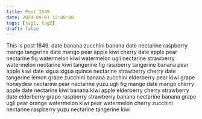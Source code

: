 ```yaml
---
title: Post 1849
date: 2024-09-01 12:00:00
tags: [tag1, tag2]
draft: false
---
```

This is post 1849.
date
banana
zucchini
banana
date
nectarine
raspberry
mango
tangerine
date
mango
pear
apple
kiwi
cherry
date
apple
pear
nectarine
fig
watermelon
kiwi
watermelon
ugli
nectarine
strawberry
watermelon
nectarine
kiwi
tangerine
fig
raspberry
tangerine
banana
pear
apple
kiwi
date
xigua
xigua
quince
nectarine
strawberry
cherry
date
tangerine
lemon
grape
zucchini
banana
zucchini
elderberry
pear
kiwi
grape
honeydew
nectarine
pear
nectarine
yuzu
ugli
fig
mango
date
mango
cherry
apple
date
nectarine
kiwi
banana
kiwi
apple
elderberry
cherry
strawberry
date
elderberry
grape
raspberry
strawberry
banana
nectarine
banana
grape
ugli
pear
orange
watermelon
kiwi
pear
watermelon
cherry
zucchini
nectarine
raspberry
yuzu
nectarine
tangerine
kiwi
